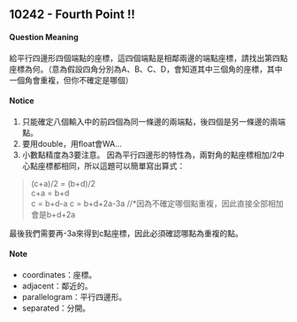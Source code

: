 ## 10242 - Fourth Point !!

#### Question Meaning
給平行四邊形四個端點的座標，這四個端點是相鄰兩邊的端點座標，請找出第四點座標為何。（意為假設四角分別為A、B、C、D，會知道其中三個角的座標，其中一個角會重複，但你不確定是哪個）

#### Notice
1. 只能確定八個輸入中的前四個為同一條邊的兩端點，後四個是另一條邊的兩端點。
2. 要用double，用float會WA...
3. 小數點精度為3要注意。
因為平行四邊形的特性為，兩對角的點座標相加/2中心點座標都相同，所以這題可以簡單寫出算式：
> (c+a)/2 = (b+d)/2  
> c+a = b+d  
> c = b+d-a
> c = b+d+2a-3a //*因為不確定哪個點重複，因此直接全部相加會是b+d+2a  

最後我們需要再-3a來得到c點座標，因此必須確認哪點為重複的點。

#### Note
- coordinates：座標。
- adjacent：鄰近的。
- parallelogram：平行四邊形。
- separated：分開。